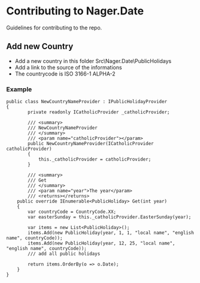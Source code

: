 # Contributing to Nager.Date

Guidelines for contributing to the repo.

## Add new Country

- Add a new country in this folder Src\Nager.Date\PublicHolidays
- Add a link to the source of the informations
- The countrycode is ISO 3166-1 ALPHA-2

### Example
```
public class NewCountryNameProvider : IPublicHolidayProvider
{
        private readonly ICatholicProvider _catholicProvider;

        /// <summary>
        /// NewCountryNameProvider
        /// </summary>
        /// <param name="catholicProvider"></param>
        public NewCountryNameProvider(ICatholicProvider catholicProvider)
        {
            this._catholicProvider = catholicProvider;
        }

        /// <summary>
        /// Get
        /// </summary>
        /// <param name="year">The year</param>
        /// <returns></returns>
	public override IEnumerable<PublicHoliday> Get(int year)
	{
		var countryCode = CountryCode.XX;
		var easterSunday = this._catholicProvider.EasterSunday(year);

		var items = new List<PublicHoliday>();
		items.Add(new PublicHoliday(year, 1, 1, "local name", "english name", countryCode));
		items.Add(new PublicHoliday(year, 12, 25, "local name", "english name", countryCode));     
		/// add all public holidays
		
		return items.OrderBy(o => o.Date);
	}
}
```
